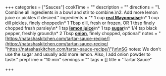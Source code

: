 +++
categories = ["Sauces"]
cookTime = ""
description = ""
directions = "1. Combine all ingredients in a bowl and stir to combine.\n2. Add more lemon juice or pickles if desired."
ingredients = "* 1 cup [**real Mayonnaise**](https://amzn.to/3xN2dq1)\n* 1 cup dill pickles, finely chopped\n* 1 Tbsp dill, fresh or frozen, OR 1 tbsp finely chopped fresh parsley\n* 1 tsp [**lemon juice**](https://natashaskitchen.com/what-to-do-with-lemons/)\n* 1 tsp [**sugar**](https://amzn.to/2YeTuIw)\n* 1/4 tsp black pepper, freshly ground\n* 2 Tbsp [**onion**](https://natashaskitchen.com/how-to-chop-an-onion-a-video-tutorial/), finely chopped, optional"
notes = "[https://natashaskitchen.com/tartar-sauce-recipe/](https://natashaskitchen.com/tartar-sauce-recipe/ \"https://natashaskitchen.com/tartar-sauce-recipe/\")\n\nSG notes: We don't use the sugar and usually add more lemon. Also, I add onion powder to taste."
prepTime = "10 min"
servings = ""
tags = []
title = "Tartar Sauce"

+++
